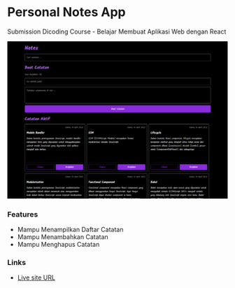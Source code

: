 # Personal Notes App

Submission Dicoding Course - Belajar Membuat Aplikasi Web dengan React

![App Screenshot](./screenshot-app.png)

### Features

- Mampu Menampilkan Daftar Catatan
- Mampu Menambahkan Catatan
- Mampu Menghapus Catatan

### Links

- [Live site URL](https://personal-notes-app-one.vercel.app)
